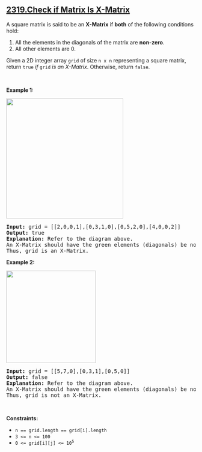 ## [2319.Check if Matrix Is X-Matrix](https://leetcode.com/problems/check-if-matrix-is-x-matrix/)
<p>A square matrix is said to be an <strong>X-Matrix</strong> if <strong>both</strong> of the following conditions hold:</p>

<ol>
	<li>All the elements in the diagonals of the matrix are <strong>non-zero</strong>.</li>
	<li>All other elements are 0.</li>
</ol>

<p>Given a 2D integer array <code>grid</code> of size <code>n x n</code> representing a square matrix, return <code>true</code><em> if </em><code>grid</code><em> is an X-Matrix</em>. Otherwise, return <code>false</code>.</p>

<p>&nbsp;</p>
<p><strong class="example">Example 1:</strong></p>
<img alt="" src="https://assets.leetcode.com/uploads/2022/05/03/ex1.jpg" style="width: 311px; height: 320px;" />
<pre>
<strong>Input:</strong> grid = [[2,0,0,1],[0,3,1,0],[0,5,2,0],[4,0,0,2]]
<strong>Output:</strong> true
<strong>Explanation:</strong> Refer to the diagram above. 
An X-Matrix should have the green elements (diagonals) be non-zero and the red elements be 0.
Thus, grid is an X-Matrix.
</pre>

<p><strong class="example">Example 2:</strong></p>
<img alt="" src="https://assets.leetcode.com/uploads/2022/05/03/ex2.jpg" style="width: 238px; height: 246px;" />
<pre>
<strong>Input:</strong> grid = [[5,7,0],[0,3,1],[0,5,0]]
<strong>Output:</strong> false
<strong>Explanation:</strong> Refer to the diagram above.
An X-Matrix should have the green elements (diagonals) be non-zero and the red elements be 0.
Thus, grid is not an X-Matrix.
</pre>

<p>&nbsp;</p>
<p><strong>Constraints:</strong></p>

<ul>
	<li><code>n == grid.length == grid[i].length</code></li>
	<li><code>3 &lt;= n &lt;= 100</code></li>
	<li><code>0 &lt;= grid[i][j] &lt;= 10<sup>5</sup></code></li>
</ul>
